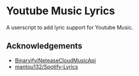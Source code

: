 # Youtube Music Lyrics

A userscript to add lyric support for Youtube Music.

## Acknowledgements

- [Binaryify/NeteaseCloudMusicApi](https://github.com/Binaryify/NeteaseCloudMusicApi)
- [mantou132/Spotify-Lyrics](https://github.com/mantou132/Spotify-Lyrics)